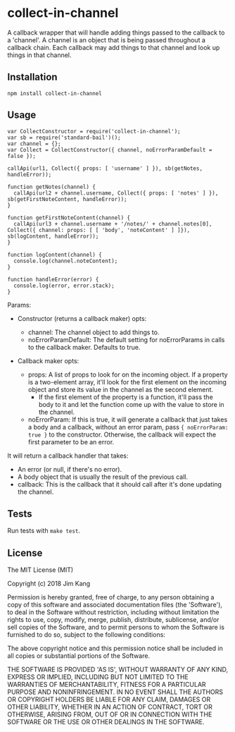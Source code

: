 collect-in-channel
==================

A callback wrapper that will handle adding things passed to the callback to a 'channel'. A channel is an object that is being passed throughout a callback chain. Each callback may add things to that channel and look up things in that channel.

Installation
------------

    npm install collect-in-channel

Usage
-----

    var CollectConstructor = require('collect-in-channel');
    var sb = require('standard-bail')();
    var channel = {};
    var Collect = CollectConstructor({ channel, noErrorParamDefault = false });

    callApi(url1, Collect({ props: [ 'username' ] }), sb(getNotes, handleError));
    
    function getNotes(channel) {
      callApi(url2 + channel.username, Collect({ props: [ 'notes' ] }), sb(getFirstNoteContent, handleError));
    }
 
    function getFirstNoteContent(channel) {
      callApi(url3 + channel.username + '/notes/' + channel.notes[0], Collect({ channel: props: [ [ 'body', 'noteContent' ] ]}), sb(logContent, handleError));
    }

    function logContent(channel) {
      console.log(channel.noteContent);
    }
    
    function handleError(error) {
      console.log(error, error.stack);
    }

Params:

- Constructor (returns a callback maker) opts:
    - channel: The channel object to add things to.
    - noErrorParamDefault: The default setting for noErrorParams in calls to the callback maker. Defaults to true.

- Callback maker opts:
    - props: A list of props to look for on the incoming object. If a property is a two-element array, it'll look for the first element on the incoming object and store its value in the channel as the second element.
        - If the first element of the property is a function, it'll pass the body to it and let the function come up with the value to store in the channel.
    - noErrorParam: If this is true, it will generate a callback that just takes a body and a callback, without an error param, pass `{ noErrorParam: true }` to the constructor. Otherwise, the callback will expect the first parameter to be an error.

It will return a callback handler that takes:
- An error (or null, if there's no error).
- A body object that is usually the result of the previous call.
- callback: This is the callback that it should call after it's done updating the channel.


Tests
-----

Run tests with `make test`.

License
-------

The MIT License (MIT)

Copyright (c) 2018 Jim Kang

Permission is hereby granted, free of charge, to any person obtaining a copy
of this software and associated documentation files (the 'Software'), to deal
in the Software without restriction, including without limitation the rights
to use, copy, modify, merge, publish, distribute, sublicense, and/or sell
copies of the Software, and to permit persons to whom the Software is
furnished to do so, subject to the following conditions:

The above copyright notice and this permission notice shall be included in
all copies or substantial portions of the Software.

THE SOFTWARE IS PROVIDED 'AS IS', WITHOUT WARRANTY OF ANY KIND, EXPRESS OR
IMPLIED, INCLUDING BUT NOT LIMITED TO THE WARRANTIES OF MERCHANTABILITY,
FITNESS FOR A PARTICULAR PURPOSE AND NONINFRINGEMENT. IN NO EVENT SHALL THE
AUTHORS OR COPYRIGHT HOLDERS BE LIABLE FOR ANY CLAIM, DAMAGES OR OTHER
LIABILITY, WHETHER IN AN ACTION OF CONTRACT, TORT OR OTHERWISE, ARISING FROM,
OUT OF OR IN CONNECTION WITH THE SOFTWARE OR THE USE OR OTHER DEALINGS IN
THE SOFTWARE.
